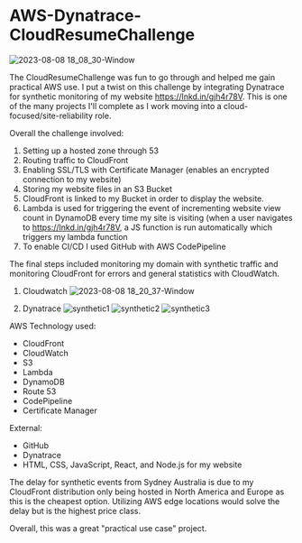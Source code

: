 # AWS-Dynatrace-CloudResumeChallenge

![2023-08-08 18_08_30-Window](https://github.com/SchmaltzVisuals/AWS-Dynatrace-CloudResumeChallenge/assets/38481385/d83da08f-7568-41c5-ba2a-8540a6c9cdee)

The CloudResumeChallenge was fun to go through and helped me gain practical AWS use. I put a twist on this challenge by integrating Dynatrace for synthetic monitoring of my website https://lnkd.in/gjh4r78V. This is one of the many projects I'll complete as I work moving into a cloud-focused/site-reliability role.

Overall the challenge involved:
1. Setting up a hosted zone through 53
2. Routing traffic to CloudFront
3. Enabling SSL/TLS with Certificate Manager (enables an encrypted connection to my website)
4. Storing my website files in an S3 Bucket
5. CloudFront is linked to my Bucket in order to display the website.
6. Lambda is used for triggering the event of incrementing website view count in DynamoDB every time my site is visiting (when a user navigates to https://lnkd.in/gjh4r78V, a JS function is run automatically which triggers my lambda function
7. To enable CI/CD I used GitHub with AWS CodePipeline

The final steps included monitoring my domain with synthetic traffic and monitoring CloudFront for errors and general statistics with CloudWatch.

1. Cloudwatch
![2023-08-08 18_20_37-Window](https://github.com/SchmaltzVisuals/AWS-Dynatrace-CloudResumeChallenge/assets/38481385/876e8158-10df-4757-a713-8c8c0b75aabd)

2. Dynatrace
![synthetic1](https://github.com/SchmaltzVisuals/AWS-Dynatrace-CloudResumeChallenge/assets/38481385/c900975b-7b4e-45b8-b15b-e2bf52ab238c)
![synthetic2](https://github.com/SchmaltzVisuals/AWS-Dynatrace-CloudResumeChallenge/assets/38481385/91abaa90-4f69-4b10-8b61-368bf063ba7b)
![synthetic3](https://github.com/SchmaltzVisuals/AWS-Dynatrace-CloudResumeChallenge/assets/38481385/0b1e1032-95b5-4d4b-ba7d-a0c32cc5a765)


AWS Technology used:
- CloudFront
- CloudWatch
- S3
- Lambda
- DynamoDB
- Route 53
- CodePipeline
- Certificate Manager

External:
- GitHub
- Dynatrace
- HTML, CSS, JavaScript, React, and Node.js for my website

The delay for synthetic events from Sydney Australia is due to my CloudFront distribution only being hosted in North America and Europe as this is the cheapest option. Utilizing AWS edge locations would solve the delay but is the highest price class.

Overall, this was a great "practical use case" project.
